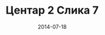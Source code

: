 ---
layout: default
modal-id: 306
date: 2014-07-18
img: centar2/DSC_0366.JPG
alt: image-alt
store: Centar
title: Центар 2 Слика 7
description: Intro LINQ is query language for C and VB introduced in .NET 3.5 and VS 2008. LINQ simplifies querying by offering one unified language to query different types of data sources. In order to use LINQ to query data source we need LINQ provider. Many providers are posted here and there is option to create our own providers, so basically you can query everything with the right provider. This means that a single query can be used to query data from DB, XML, lists etc.. Query SyntaxLINQ queries can be written in two basic ways.

---